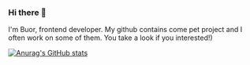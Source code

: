 ### Hi there 👋
I'm Buor, frontend developer. My github contains come pet project and I often work on some of them. You take a look if you interested!)

[![Anurag's GitHub stats](https://github-readme-stats.vercel.app/api?username=buor)](https://github.com/anuraghazra/github-readme-stats)
